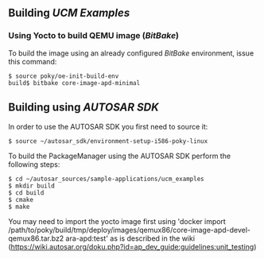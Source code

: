 ## Building *UCM Examples*

### Using Yocto to build QEMU image (*BitBake*)

To build the image using an already configured *BitBake* environment, issue this command:

    $ source poky/oe-init-build-env
    build$ bitbake core-image-apd-minimal

## Building using *AUTOSAR SDK*

In order to use the AUTOSAR SDK you first need to source it:

    $ source ~/autosar_sdk/environment-setup-i586-poky-linux

To build the PackageManager using the AUTOSAR SDK perform the following steps:

    $ cd ~/autosar_sources/sample-applications/ucm_examples
    $ mkdir build
    $ cd build
    $ cmake
    $ make

You may need to import the yocto image first using 'docker import /path/to/poky/build/tmp/deploy/images/qemux86/core-image-apd-devel-qemux86.tar.bz2 ara-apd:test' as is described in the wiki (https://wiki.autosar.org/doku.php?id=ap_dev_guide:guidelines:unit_testing)
